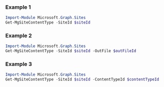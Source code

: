 ### Example 1
```powershell
Import-Module Microsoft.Graph.Sites
Get-MgSiteContentType -SiteId $siteId
```
### Example 2
```powershell
Import-Module Microsoft.Graph.Sites
Get-MgSiteContentType -SiteId $siteId -OutFile $outFileId
```
### Example 3
```powershell
Import-Module Microsoft.Graph.Sites
Get-MgSiteContentType -SiteId $siteId -ContentTypeId $contentTypeId
```
